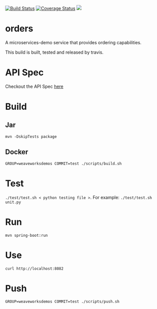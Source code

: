 [![Build Status](https://travis-ci.org/microservices-demo/orders.svg?branch=master)](https://travis-ci.org/microservices-demo/orders) [![Coverage Status](https://coveralls.io/repos/github/microservices-demo/orders/badge.svg?branch=master)](https://coveralls.io/github/microservices-demo/orders?branch=master)
[![](https://images.microbadger.com/badges/image/weaveworksdemos/orders.svg)](http://microbadger.com/images/weaveworksdemos/orders "Get your own image badge on microbadger.com")

# orders
A microservices-demo service that provides ordering capabilities.

This build is built, tested and released by travis.

# API Spec

Checkout the API Spec [here](http://microservices-demo.github.io/api/index?url=https://raw.githubusercontent.com/microservices-demo/orders/master/api-spec/orders.json)

# Build

## Jar
`mvn -DskipTests package`

## Docker
`GROUP=weaveworksdemos COMMIT=test ./scripts/build.sh`

# Test
`./test/test.sh < python testing file >`. For example: `./test/test.sh unit.py`

# Run
`mvn spring-boot:run`

# Use
`curl http://localhost:8082`

# Push
`GROUP=weaveworksdemos COMMIT=test ./scripts/push.sh`



